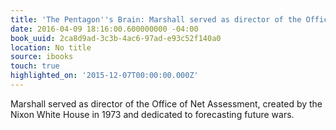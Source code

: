 ```yaml
---
title: 'The Pentagon''s Brain: Marshall served as director of the Office of Net Assessment,…'
date: 2016-04-09 18:16:00.600000000 -04:00
book_uuid: 2ca8d9ad-3c3b-4ac6-97ad-e93c52f140a0
location: No title
source: ibooks
touch: true
highlighted_on: '2015-12-07T00:00:00.000Z'
---
```


Marshall served as director of the Office of Net Assessment, created by the Nixon White House in 1973 and dedicated to forecasting future wars.